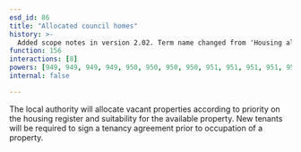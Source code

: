 ```yaml
---
esd_id: 86
title: "Allocated council homes"
history: >-
  Added scope notes in version 2.02. Term name changed from 'Housing allocations - allocated council home/lettings' to 'Housing - allocations - allocated council homes' in version 3.00. Name changed to 'Allocated council homes' in version 4.00.
function: 156
interactions: [8]
powers: [949, 949, 949, 949, 950, 950, 950, 950, 951, 951, 951, 951, 954, 954, 955, 955, 955, 2759, 2759, 2759]
internal: false

---
```


The local authority will allocate vacant properties according to priority on the housing register and suitability for the available property. New tenants will be required to sign a tenancy agreement prior to occupation of a property.

